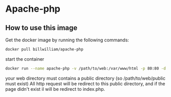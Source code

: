 # Apache-php

## How to use this image

Get the docker image by running the following commands:

```bash
docker pull billwilliam/apache-php
```
start the container

```bash
docker run --name apache-php -v /path/to/web:/var/www/html -p 80:80 -d billwilliam/apache-php
```
your web directory must contains a public directory (so /path/to/web/public must exist)
All http request will be redirect to this public directory, and if the page didn't exist il will be redirect to index.php.
